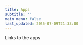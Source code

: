 ```yaml
---
title: Apps
subtitle: ''
main_menu: false
last_updated: 2025-07-09T21:33:00
---
```

Links to the apps
